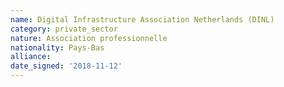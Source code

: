 ```yaml
---
name: Digital Infrastructure Association Netherlands (DINL)
category: private_sector
nature: Association professionnelle 
nationality: Pays-Bas
alliance: 
date_signed: '2018-11-12'
---
```

    